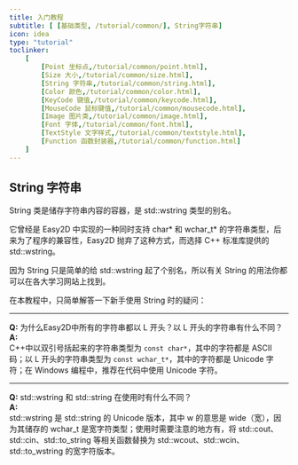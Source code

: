 ```yaml
---
title: 入门教程
subtitle: [ [基础类型, /tutorial/common/], String字符串]
icon: idea
type: "tutorial"
toclinker: 
    [
        [Point 坐标点,/tutorial/common/point.html],
        [Size 大小,/tutorial/common/size.html],
        [String 字符串,/tutorial/common/string.html],
        [Color 颜色,/tutorial/common/color.html],
        [KeyCode 键值,/tutorial/common/keycode.html],
        [MouseCode 鼠标键值,/tutorial/common/mousecode.html],
        [Image 图片类,/tutorial/common/image.html],
        [Font 字体,/tutorial/common/font.html],
        [TextStyle 文字样式,/tutorial/common/textstyle.html],
        [Function 函数封装器,/tutorial/common/function.html]
    ]
---
```


## String 字符串

String 类是储存字符串内容的容器，是 std::wstring 类型的别名。

它曾经是 Easy2D 中实现的一种同时支持 char* 和 wchar_t* 的字符串类型，后来为了程序的兼容性，Easy2D 抛弃了这种方式，而选择 C++ 标准库提供的 std::wstring。

因为 String 只是简单的给 std::wstring 起了个别名，所以有关 String 的用法你都可以在各大学习网站上找到。

在本教程中，只简单解答一下新手使用 String 时的疑问：

---

**Q:** 为什么Easy2D中所有的字符串都以 L 开头？以 L 开头的字符串有什么不同？  
**A:**  
C++中以双引号括起来的字符串类型为 `const char*`，其中的字符都是 ASCII 码；以 L 开头的字符串类型为 `const wchar_t*`，其中的字符都是 Unicode 字符；在 Windows 编程中，推荐在代码中使用 Unicode 字符。

---

**Q:** std::wstring 和 std::string 在使用时有什么不同？  
**A:**  
std::wstring 是 std::string 的 Unicode 版本，其中 w 的意思是 wide（宽），因为其储存的 wchar_t 是宽字符类型；使用时需要注意的地方有，将 std::cout、std::cin、std::to_string 等相关函数替换为 std::wcout、std::wcin、std::to_wstring 的宽字符版本。
